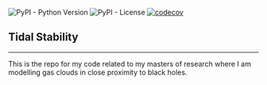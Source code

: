 ![PyPI - Python Version](https://img.shields.io/pypi/pyversions/tidal-stability) ![PyPI - License](https://img.shields.io/pypi/l/tidal-stability) [![codecov](https://codecov.io/gh/YourLocalBlake/TidalStability/branch/master/graph/badge.svg?token=89VFTvptUh)](https://codecov.io/gh/YourLocalBlake/TidalStability)

## Tidal Stability
---

This is the repo for my code related to my masters of research where I am modelling gas clouds in close proximity to 
black holes.
